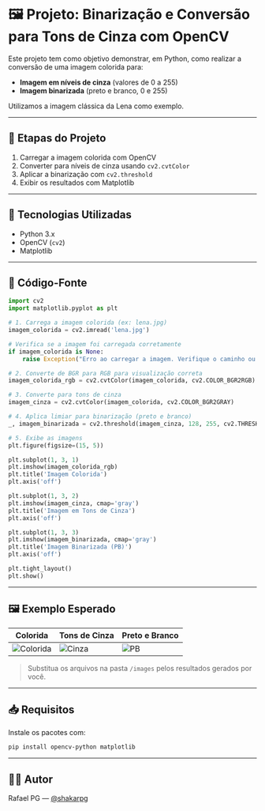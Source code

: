 # 🖼️ Projeto: Binarização e Conversão para Tons de Cinza com OpenCV

Este projeto tem como objetivo demonstrar, em Python, como realizar a conversão de uma imagem colorida para:
- **Imagem em níveis de cinza** (valores de 0 a 255)
- **Imagem binarizada** (preto e branco, 0 e 255)

Utilizamos a imagem clássica da Lena como exemplo.

---

## 📌 Etapas do Projeto

1. Carregar a imagem colorida com OpenCV
2. Converter para níveis de cinza usando `cv2.cvtColor`
3. Aplicar a binarização com `cv2.threshold`
4. Exibir os resultados com Matplotlib

---

## 🧪 Tecnologias Utilizadas

- Python 3.x
- OpenCV (`cv2`)
- Matplotlib

---

## 🧱 Código-Fonte

```python
import cv2
import matplotlib.pyplot as plt

# 1. Carrega a imagem colorida (ex: lena.jpg)
imagem_colorida = cv2.imread('lena.jpg')

# Verifica se a imagem foi carregada corretamente
if imagem_colorida is None:
    raise Exception("Erro ao carregar a imagem. Verifique o caminho ou nome.")

# 2. Converte de BGR para RGB para visualização correta
imagem_colorida_rgb = cv2.cvtColor(imagem_colorida, cv2.COLOR_BGR2RGB)

# 3. Converte para tons de cinza
imagem_cinza = cv2.cvtColor(imagem_colorida, cv2.COLOR_BGR2GRAY)

# 4. Aplica limiar para binarização (preto e branco)
_, imagem_binarizada = cv2.threshold(imagem_cinza, 128, 255, cv2.THRESH_BINARY)

# 5. Exibe as imagens
plt.figure(figsize=(15, 5))

plt.subplot(1, 3, 1)
plt.imshow(imagem_colorida_rgb)
plt.title('Imagem Colorida')
plt.axis('off')

plt.subplot(1, 3, 2)
plt.imshow(imagem_cinza, cmap='gray')
plt.title('Imagem em Tons de Cinza')
plt.axis('off')

plt.subplot(1, 3, 3)
plt.imshow(imagem_binarizada, cmap='gray')
plt.title('Imagem Binarizada (PB)')
plt.axis('off')

plt.tight_layout()
plt.show()
```

---

## 🖼️ Exemplo Esperado

| Colorida | Tons de Cinza | Preto e Branco |
|---------|----------------|----------------|
| ![Colorida](images/lena_colorida.jpg) | ![Cinza](images/lena_cinza.jpg) | ![PB](images/lena_pb.jpg) |

> Substitua os arquivos na pasta `/images` pelos resultados gerados por você.

---

## 📥 Requisitos

Instale os pacotes com:

```bash
pip install opencv-python matplotlib
```

---

## 👨‍💻 Autor

Rafael PG — [@shakarpg](https://github.com/shakarpg)